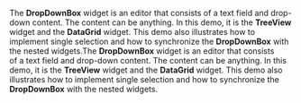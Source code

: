 The **DropDownBox** widget is an editor that consists of a text field and drop-down content. The content can be anything. In this demo, it is the **TreeView** widget and the **DataGrid** widget. This demo also illustrates how to implement single selection and how to synchronize the **DropDownBox** with the nested widgets.The **DropDownBox** widget is&nbsp;an&nbsp;editor that consists of&nbsp;a&nbsp;text field and drop-down content. The content can be&nbsp;anything. In&nbsp;this demo, it&nbsp;is&nbsp;the **TreeView** widget and the **DataGrid** widget. This demo also illustrates how to&nbsp;implement single selection and how to&nbsp;synchronize the **DropDownBox** with the nested widgets.